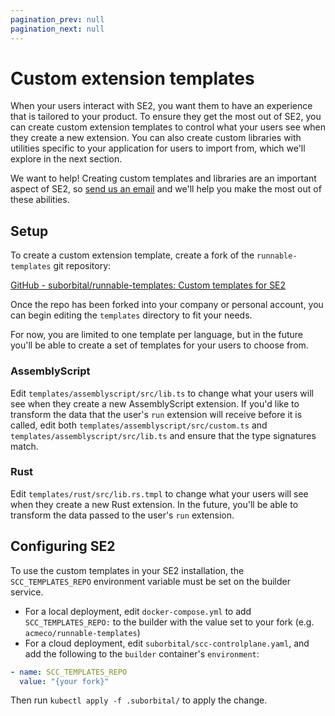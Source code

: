 ```yaml
---
pagination_prev: null
pagination_next: null
---
```


# Custom extension templates

When your users interact with SE2, you want them to have an experience that is tailored to your product. To ensure they get the most out of SE2, you can create custom extension templates to control what your users see when they create a new extension. You can also create custom libraries with utilities specific to your application for users to import from, which we'll explore in the next section.

We want to help! Creating custom templates and libraries are an important aspect of SE2, so [send us an email](mailto:team@suborbital.dev) and we'll help you make the most out of these abilities.

## Setup

To create a custom extension template, create a fork of the `runnable-templates` git repository:

[GitHub - suborbital/runnable-templates: Custom templates for SE2](https://github.com/suborbital/runnable-templates)

Once the repo has been forked into your company or personal account, you can begin editing the `templates` directory to fit your needs.

For now, you are limited to one template per language, but in the future you'll be able to create a set of templates for your users to choose from.

### AssemblyScript

Edit `templates/assemblyscript/src/lib.ts` to change what your users will see when they create a new AssemblyScript extension. If you'd like to transform the data that the user's `run` extension will receive before it is called, edit both `templates/assemblyscript/src/custom.ts` and `templates/assemblyscript/src/lib.ts` and ensure that the type signatures match.

### Rust

Edit `templates/rust/src/lib.rs.tmpl` to change what your users will see when they create a new Rust extension. In the future, you'll be able to transform the data passed to the user's `run` extension.

## Configuring SE2

To use the custom templates in your SE2 installation, the `SCC_TEMPLATES_REPO` environment variable must be set on the builder service.

- For a local deployment, edit `docker-compose.yml` to add `SCC_TEMPLATES_REPO:` to the builder with the value set to your fork \(e.g. `acmeco/runnable-templates`\)
- For a cloud deployment, edit `suborbital/scc-controlplane.yaml`, and add the following to the `builder` container's `environment`:

```yaml
- name: SCC_TEMPLATES_REPO
  value: "{your fork}"
```

Then run `kubectl apply -f .suborbital/` to apply the change.
